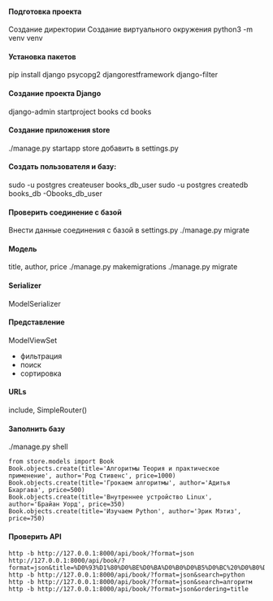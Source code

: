 #### Подготовка проекта
Создание директории
Создание виртуального окружения
python3 -m venv venv

#### Установка пакетов
pip install django psycopg2 djangorestframework django-filter

#### Создание проекта Django
django-admin startproject books
cd books

#### Создание приложения store
./manage.py startapp store
добавить в settings.py

#### Создать пользователя и базу:
sudo -u postgres createuser books_db_user
sudo -u postgres createdb books_db -Obooks_db_user

#### Проверить соединение с базой
Внести данные соединения с базой в settings.py
./manage.py migrate

#### Модель
title, author, price
./manage.py makemigrations
./manage.py migrate

#### Serializer
ModelSerializer

#### Представление
ModelViewSet
- фильтрация
- поиск
- сортировка

#### URLs
include, SimpleRouter()

#### Заполнить базу
./manage.py shell
```
from store.models import Book
Book.objects.create(title='Алгоритмы Теория и практическое применение', author='Род Стивенс', price=1000)
Book.objects.create(title='Грокаем алгоритмы', author='Адитья Бхаргава', price=500)
Book.objects.create(title='Внутреннее устройство Linux', author='Брайан Уорд', price=350)
Book.objects.create(title='Изучаем Python', author='Эрик Мэтиз', price=750)
```

#### Проверить API
```
http -b http://127.0.0.1:8000/api/book/?format=json
http://127.0.0.1:8000/api/book/?format=json&title=%D0%93%D1%80%D0%BE%D0%BA%D0%B0%D0%B5%D0%BC%20%D0%B0%D0%BB%D0%B3%D0%BE%D1%80%D0%B8%D1%82%D0%BC%D1%8B
http -b http://127.0.0.1:8000/api/book/?format=json&search=python
http -b http://127.0.0.1:8000/api/book/?format=json&search=алгоритм
http -b http://127.0.0.1:8000/api/book/?format=json&ordering=title
```
